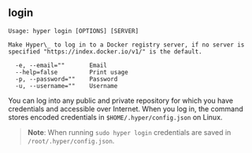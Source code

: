 ## login

    Usage: hyper login [OPTIONS] [SERVER]

    Make Hyper\_ to log in to a Docker registry server, if no server is
	specified "https://index.docker.io/v1/" is the default.

      -e, --email=""       Email
      --help=false         Print usage
      -p, --password=""    Password
      -u, --username=""    Username

You can log into any public and private repository for which you have credentials and accessible over Internet.  When you log in, the command stores encoded credentials in `$HOME/.hyper/config.json` on Linux.

> **Note**:  When running `sudo hyper login` credentials are saved in `/root/.hyper/config.json`.
>